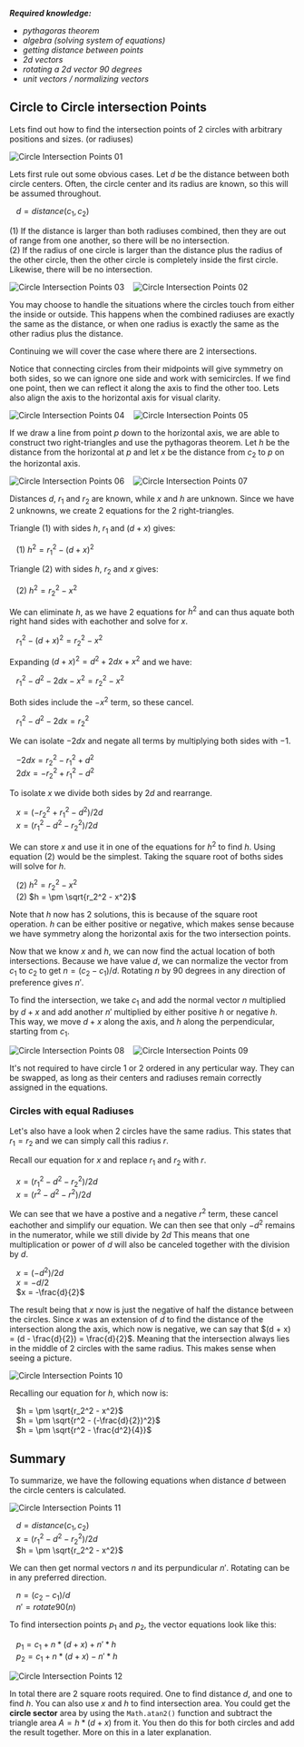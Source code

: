 <i><b>Required knowledge:</b>
- pythagoras theorem
- algebra (solving system of equations)
- getting distance between points
- 2d vectors
- rotating a 2d vector 90 degrees
- unit vectors / normalizing vectors</i>

## Circle to Circle intersection Points

Lets find out how to find the intersection points of 2 circles with arbitrary positions and sizes. (or radiuses)<br>

![Circle Intersection Points 01](https://github.com/user-attachments/assets/90366021-1b09-4daa-b117-40be448395b7)

Lets first rule out some obvious cases. Let $d$ be the distance between both circle centers. Often, the circle center and its radius are known, so this will be assumed throughout.

&nbsp;&nbsp; $d = distance(c_1, c_2)$

(1) If the distance is larger than both radiuses combined, then they are out of range from one another, so there will be no intersection.<br>
(2) If the radius of one circle is larger than the distance plus the radius of the other circle, then the other circle is completely inside the first circle. Likewise, there will be no intersection.<br>

![Circle Intersection Points 03](https://github.com/user-attachments/assets/e17eaf05-62fe-4dd4-a886-2f2f7555bd6a)&nbsp;&nbsp;&nbsp;&nbsp;![Circle Intersection Points 02](https://github.com/user-attachments/assets/87fc7573-ca9d-43b2-afb8-27d138e0ed87)

You may choose to handle the situations where the circles touch from either the inside or outside. This happens when the combined radiuses are exactly the same as the distance, or when one radius is exactly the same as the other radius plus the distance.<br>

Continuing we will cover the case where there are 2 intersections.<br>

Notice that connecting circles from their midpoints will give symmetry on both sides, so we can ignore one side and work with semicircles. If we find one point, then we can reflect it along the axis to find the other too. Lets also align the axis to the horizontal axis for visual clarity.<br>

![Circle Intersection Points 04](https://github.com/user-attachments/assets/9fad4fd5-eb5d-470a-b349-cf96e9a53be4)&nbsp;&nbsp;&nbsp;&nbsp;![Circle Intersection Points 05](https://github.com/user-attachments/assets/2b09cf67-3d55-4a3b-b340-c17fb5551129)

If we draw a line from point $p$ down to the horizontal axis, we are able to construct two right-triangles and use the pythagoras theorem. Let $h$ be the distance from the horizontal at $p$ and let $x$ be the distance from $c_2$ to $p$ on the horizontal axis.

![Circle Intersection Points 06](https://github.com/user-attachments/assets/c49a31cb-591f-41ed-b659-6ee707d6aba2)&nbsp;&nbsp;&nbsp;&nbsp;![Circle Intersection Points 07](https://github.com/user-attachments/assets/ee3bcd94-1274-4cf5-a091-db5d5916a4df)


Distances $d$, $r_1$ and $r_2$ are known, while $x$ and $h$ are unknown. Since we have 2 unknowns, we create 2 equations for the 2 right-triangles.<br>

Triangle (1) with sides $h$, $r_1$ and $(d + x)$ gives:<br>

&nbsp;&nbsp; (1) $h^2 = r_1^2 - (d + x)^2$<br>

Triangle (2) with sides $h$, $r_2$ and $x$ gives:<br>

&nbsp;&nbsp; (2) $h^2 = r_2^2 - x^2$<br>

We can eliminate $h$, as we have 2 equations for $h^2$ and can thus aquate both right hand sides with eachother and solve for $x$.<br>

&nbsp;&nbsp; $r_1^2 - (d + x)^2 = r_2^2 - x^2$<br>

Expanding $(d + x)^2 = d^2 + 2dx + x^2$ and we have:<br>

&nbsp;&nbsp; $r_1^2 - d^2 - 2dx - x^2 = r_2^2 - x^2$<br>

Both sides include the $-x^2$ term, so these cancel.

&nbsp;&nbsp; $r_1^2 - d^2 - 2dx = r_2^2$<br>

We can isolate $-2dx$ and negate all terms by multiplying both sides with $-1$.<br>

&nbsp;&nbsp; $-2dx = r_2^2 - r_1^2 + d^2$<br>
&nbsp;&nbsp; $2dx = -r_2^2 + r_1^2 - d^2$<br>

To isolate $x$ we divide both sides by $2d$ and rearrange.<br>

&nbsp;&nbsp; $x = (-r_2^2 + r_1^2 - d^2) / 2d$<br>
&nbsp;&nbsp; $x = (r_1^2 - d^2 - r_2^2) / 2d$<br>

We can store $x$ and use it in one of the equations for $h^2$ to find $h$. Using equation (2) would be the simplest. Taking the square root of boths sides will solve for $h$.

&nbsp;&nbsp; (2) $h^2 = r_2^2 - x^2$<br>
&nbsp;&nbsp; (2) $h = \pm \sqrt{r_2^2 - x^2}$<br>

Note that $h$ now has 2 solutions, this is because of the square root operation. $h$ can be either positive or negative, which makes sense because we have symmetry along the horizontal axis for the two intersection points.<br>

Now that we know $x$ and $h$, we can now find the actual location of both intersections. Because we have value $d$, we can normalize the vector from $c_1$ to $c_2$ to get $n = (c_2-c_1)/d$. Rotating $n$ by 90 degrees in any direction of preference gives $n'$.<br>

To find the intersection, we take $c_1$ and add the normal vector $n$ multiplied by $d + x$ and add another $n'$ multiplied by either positive $h$ or negative $h$. This way, we move $d + x$ along the axis, and $h$ along the perpendicular, starting from $c_1$.<br>

![Circle Intersection Points 08](https://github.com/user-attachments/assets/b29a5e1a-e54e-4180-9d3f-c657a57d6df7)&nbsp;&nbsp;&nbsp;&nbsp;![Circle Intersection Points 09](https://github.com/user-attachments/assets/bec3ab01-938e-483b-9fe7-18f4a342b73a)

It's not required to have circle 1 or 2 ordered in any perticular way. They can be swapped, as long as their centers and radiuses remain correctly assigned in the equations.<br>

### Circles with equal Radiuses

Let's also have a look when 2 circles have the same radius. This states that $r_1 = r_2$ and we can simply call this radius $r$.<br>

Recall our equation for $x$ and replace $r_1$ and $r_2$ with $r$.<br>

&nbsp;&nbsp; $x = (r_1^2 - d^2 - r_2^2) / 2d$<br>
&nbsp;&nbsp; $x = (r^2 - d^2 - r^2) / 2d$<br>

We can see that we have a postive and a negative $r^2$ term, these cancel eachother and simplify our equation. We can then see that only $-d^2$ remains in the numerator, while we still divide by $2d$ This means that one multiplication or power of $d$ will also be canceled together with the division by $d$.<br>

&nbsp;&nbsp; $x = (-d^2) / 2d$<br>
&nbsp;&nbsp; $x = -d / 2$<br>
&nbsp;&nbsp; $x = -\frac{d}{2}$<br>

The result being that $x$ now is just the negative of half the distance between the circles. Since $x$ was an extension of $d$ to find the distance of the intersection along the axis, which now is negative, we can say that $(d + x) = (d - \frac{d}{2}) = \frac{d}{2}$. Meaning that the intersection always lies in the middle of 2 circles with the same radius. This makes sense when seeing a picture.<br>

![Circle Intersection Points 10](https://github.com/user-attachments/assets/34e08615-5fbb-45a8-a1f5-4a0d0d81e9ee)

Recalling our equation for $h$, which now is:<br>

&nbsp;&nbsp; $h = \pm \sqrt{r_2^2 - x^2}$<br>
&nbsp;&nbsp; $h = \pm \sqrt{r^2 - (-\frac{d}{2})^2}$<br>
&nbsp;&nbsp; $h = \pm \sqrt{r^2 - \frac{d^2}{4}}$<br>

## Summary

To summarize, we have the following equations when distance $d$ between the circle centers is calculated.<br>

![Circle Intersection Points 11](https://github.com/user-attachments/assets/923298c9-91fc-40b1-ab43-43c9e19b78c6)

&nbsp;&nbsp; $d = distance(c_1, c_2)$<br>
&nbsp;&nbsp; $x = (r_1^2 - d^2 - r_2^2) / 2d$<br>
&nbsp;&nbsp; $h = \pm \sqrt{r_2^2 - x^2}$<br>

We can then get normal vectors $n$ and its perpundicular $n'$. Rotating can be in any preferred direction.<br>

&nbsp;&nbsp; $n = (c_2 - c_1) / d$<br>
&nbsp;&nbsp; $n' = rotate90(n)$<br>

To find intersection points $p_1$ and $p_2$, the vector equations look like this:<br>

&nbsp;&nbsp; $p_1 = c_1 + n * (d + x) + n' * h$<br>
&nbsp;&nbsp; $p_2 = c_1 + n * (d + x) - n' * h$<br>

![Circle Intersection Points 12](https://github.com/user-attachments/assets/b5e44d25-f5c0-4cbe-b82b-99ab135277b2)

In total there are 2 square roots required. One to find distance $d$, and one to find $h$. You can also use $x$ and $h$ to find intersection area. You could get the **circle sector** area by using the ```Math.atan2()``` function and subtract the triangle area $A = h * (d + x)$ from it. You then do this for both circles and add the result together. More on this in a later explanation.
